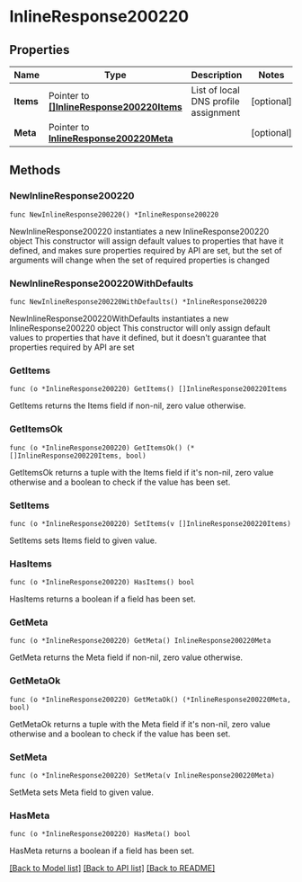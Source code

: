 # InlineResponse200220

## Properties

Name | Type | Description | Notes
------------ | ------------- | ------------- | -------------
**Items** | Pointer to [**[]InlineResponse200220Items**](InlineResponse200220Items.md) | List of local DNS profile assignment | [optional] 
**Meta** | Pointer to [**InlineResponse200220Meta**](InlineResponse200220Meta.md) |  | [optional] 

## Methods

### NewInlineResponse200220

`func NewInlineResponse200220() *InlineResponse200220`

NewInlineResponse200220 instantiates a new InlineResponse200220 object
This constructor will assign default values to properties that have it defined,
and makes sure properties required by API are set, but the set of arguments
will change when the set of required properties is changed

### NewInlineResponse200220WithDefaults

`func NewInlineResponse200220WithDefaults() *InlineResponse200220`

NewInlineResponse200220WithDefaults instantiates a new InlineResponse200220 object
This constructor will only assign default values to properties that have it defined,
but it doesn't guarantee that properties required by API are set

### GetItems

`func (o *InlineResponse200220) GetItems() []InlineResponse200220Items`

GetItems returns the Items field if non-nil, zero value otherwise.

### GetItemsOk

`func (o *InlineResponse200220) GetItemsOk() (*[]InlineResponse200220Items, bool)`

GetItemsOk returns a tuple with the Items field if it's non-nil, zero value otherwise
and a boolean to check if the value has been set.

### SetItems

`func (o *InlineResponse200220) SetItems(v []InlineResponse200220Items)`

SetItems sets Items field to given value.

### HasItems

`func (o *InlineResponse200220) HasItems() bool`

HasItems returns a boolean if a field has been set.

### GetMeta

`func (o *InlineResponse200220) GetMeta() InlineResponse200220Meta`

GetMeta returns the Meta field if non-nil, zero value otherwise.

### GetMetaOk

`func (o *InlineResponse200220) GetMetaOk() (*InlineResponse200220Meta, bool)`

GetMetaOk returns a tuple with the Meta field if it's non-nil, zero value otherwise
and a boolean to check if the value has been set.

### SetMeta

`func (o *InlineResponse200220) SetMeta(v InlineResponse200220Meta)`

SetMeta sets Meta field to given value.

### HasMeta

`func (o *InlineResponse200220) HasMeta() bool`

HasMeta returns a boolean if a field has been set.


[[Back to Model list]](../README.md#documentation-for-models) [[Back to API list]](../README.md#documentation-for-api-endpoints) [[Back to README]](../README.md)



